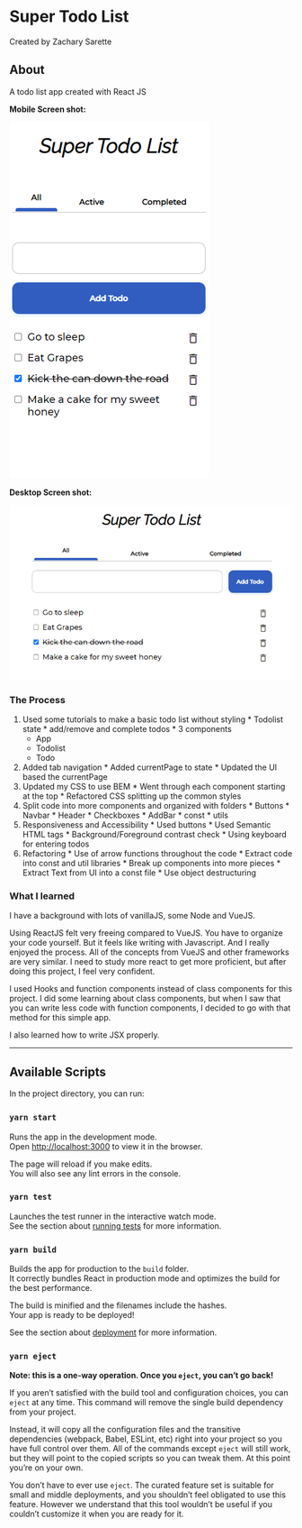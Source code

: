 # Super Todo List

Created by Zachary Sarette

## About

A todo list app created with React JS

__Mobile Screen shot:__

![A screenshot of Super Todo List mobile version ](./ScreenShots/SuperTodoMobileScreenShot.png)

__Desktop Screen shot:__

![A screenshot of Super Todo List desktop version ](./ScreenShots/SuperTodoDesktopScreenShot.png)

### The Process

  1. Used some tutorials to make a basic todo list without styling
    * Todolist state
    * add/remove and complete todos
    * 3 components
      * App
      * Todolist
      * Todo
  2. Added tab navigation
    * Added currentPage to state
    * Updated the UI based the currentPage
  3. Updated my CSS to use BEM
    * Went through each component starting at the top 
    * Refactored CSS splitting up the common styles
  4. Split code into more components and organized with folders
    * Buttons
    * Navbar
    * Header
    * Checkboxes
    * AddBar
    * const
    * utils
  5. Responsiveness and Accessibility
    * Used buttons
    * Used Semantic HTML tags
    * Background/Foreground contrast check
    * Using keyboard for entering todos
  6. Refactoring
    * Use of arrow functions throughout the code
    * Extract code into const and util libraries
    * Break up components into more pieces
    * Extract Text from UI into a const file
    * Use object destructuring


### What I learned

  I have a background with lots of vanillaJS, some Node and VueJS. 
  
  Using ReactJS felt very freeing compared to VueJS. You have to organize your code yourself. But it feels like writing with Javascript. And I really enjoyed the process. All of the concepts from VueJS and other frameworks are very similar. I need to study more react to get more proficient, but after doing this project, I feel very confident.

  I used Hooks and function components instead of class components for this project. I did some learning about class components, but when I saw that you can write less code with function components, I decided to go with that method for this simple app. 

  I also learned how to write JSX properly.

--- 

## Available Scripts

In the project directory, you can run:

### `yarn start`

Runs the app in the development mode.<br />
Open [http://localhost:3000](http://localhost:3000) to view it in the browser.

The page will reload if you make edits.<br />
You will also see any lint errors in the console.

### `yarn test`

Launches the test runner in the interactive watch mode.<br />
See the section about [running tests](https://facebook.github.io/create-react-app/docs/running-tests) for more information.

### `yarn build`

Builds the app for production to the `build` folder.<br />
It correctly bundles React in production mode and optimizes the build for the best performance.

The build is minified and the filenames include the hashes.<br />
Your app is ready to be deployed!

See the section about [deployment](https://facebook.github.io/create-react-app/docs/deployment) for more information.

### `yarn eject`

**Note: this is a one-way operation. Once you `eject`, you can’t go back!**

If you aren’t satisfied with the build tool and configuration choices, you can `eject` at any time. This command will remove the single build dependency from your project.

Instead, it will copy all the configuration files and the transitive dependencies (webpack, Babel, ESLint, etc) right into your project so you have full control over them. All of the commands except `eject` will still work, but they will point to the copied scripts so you can tweak them. At this point you’re on your own.

You don’t have to ever use `eject`. The curated feature set is suitable for small and middle deployments, and you shouldn’t feel obligated to use this feature. However we understand that this tool wouldn’t be useful if you couldn’t customize it when you are ready for it.
